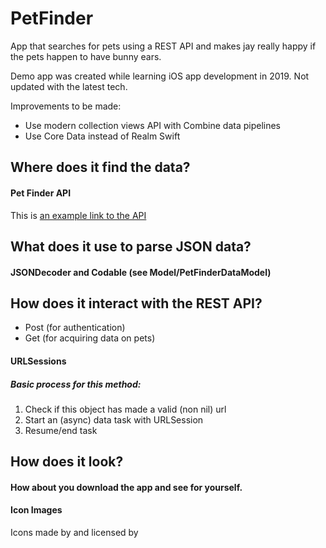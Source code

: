 # PetFinder

App that searches for pets using a REST API and makes jay really happy if the pets happen to have bunny ears.

Demo app was created while learning iOS app development in 2019. Not updated with the latest tech.

Improvements to be made: 
- Use modern collection views API with Combine data pipelines
- Use Core Data instead of Realm Swift

## Where does it find the data?
#### Pet Finder API

This is [an example link to the API](https://api.petfinder.com/v2/animals?type=rabbit&location=Apex,%20NC "Pet Finder API") 
 

## What does it use to parse JSON data?
#### JSONDecoder and Codable (see Model/PetFinderDataModel)

## How does it interact with the REST API?
- Post (for authentication)
- Get (for acquiring data on pets)

#### URLSessions
##### Basic process for this method:
1. Check if this object has made a valid (non nil) url
2. Start an (async) data task with URLSession
3. Resume/end task


## How does it look?
#### How about you download the app and see for yourself.



#### Icon Images
Icons made by [](https://www.flaticon.com/authors/freepik "Freekpik") and licensed by [](http://creativecommons.org/licenses/by/3.0/ "Creative Commons BY 3.0")

